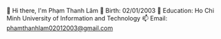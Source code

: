 👋 Hi there, I'm Phạm Thanh Lâm
📅 Birth: 02/01/2003
🏫 Education: Ho Chi Minh University of Information and Technology
📫 Email: phamthanhlam02012003@gmail.com

